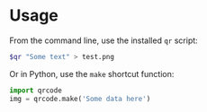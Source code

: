 # Usage

From the command line, use the installed `qr` script:

```bash
$qr "Some text" > test.png
```

Or in Python, use the `make` shortcut function:

```python
import qrcode
img = qrcode.make('Some data here')
```
